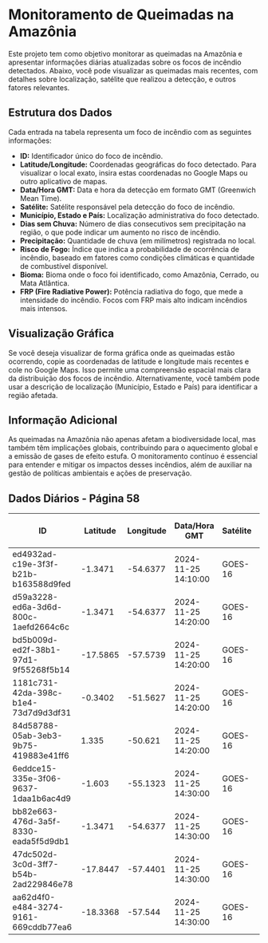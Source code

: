 # Monitoramento de Queimadas na Amazônia

Este projeto tem como objetivo monitorar as queimadas na Amazônia e apresentar informações diárias atualizadas sobre os focos de incêndio detectados. Abaixo, você pode visualizar as queimadas mais recentes, com detalhes sobre localização, satélite que realizou a detecção, e outros fatores relevantes.

## Estrutura dos Dados

Cada entrada na tabela representa um foco de incêndio com as seguintes informações:

- **ID:** Identificador único do foco de incêndio.
- **Latitude/Longitude:** Coordenadas geográficas do foco detectado. Para visualizar o local exato, insira estas coordenadas no Google Maps ou outro aplicativo de mapas.
- **Data/Hora GMT:** Data e hora da detecção em formato GMT (Greenwich Mean Time).
- **Satélite:** Satélite responsável pela detecção do foco de incêndio.
- **Município, Estado e País:** Localização administrativa do foco detectado.
- **Dias sem Chuva:** Número de dias consecutivos sem precipitação na região, o que pode indicar um aumento no risco de incêndio.
- **Precipitação:** Quantidade de chuva (em milímetros) registrada no local.
- **Risco de Fogo:** Índice que indica a probabilidade de ocorrência de incêndio, baseado em fatores como condições climáticas e quantidade de combustível disponível.
- **Bioma:** Bioma onde o foco foi identificado, como Amazônia, Cerrado, ou Mata Atlântica.
- **FRP (Fire Radiative Power):** Potência radiativa do fogo, que mede a intensidade do incêndio. Focos com FRP mais alto indicam incêndios mais intensos.

## Visualização Gráfica

Se você deseja visualizar de forma gráfica onde as queimadas estão ocorrendo, copie as coordenadas de latitude e longitude mais recentes e cole no Google Maps. Isso permite uma compreensão espacial mais clara da distribuição dos focos de incêndio. Alternativamente, você também pode usar a descrição de localização (Município, Estado e País) para identificar a região afetada.

## Informação Adicional

As queimadas na Amazônia não apenas afetam a biodiversidade local, mas também têm implicações globais, contribuindo para o aquecimento global e a emissão de gases de efeito estufa. O monitoramento contínuo é essencial para entender e mitigar os impactos desses incêndios, além de auxiliar na gestão de políticas ambientais e ações de preservação.

## Dados Diários - Página 58

| ID | Latitude | Longitude | Data/Hora GMT | Satélite | Município | Estado | País | Município ID | Estado ID | País ID | Dias sem Chuva | Precipitação | Risco de Fogo | Bioma | FRP |
|----|----------|-----------|---------------|----------|-----------|--------|------|--------------|-----------|---------|----------------|--------------|----------------|-------|-----|
| ed4932ad-c19e-3f3f-b21b-b163588d9fed | -1.3471 | -54.6377 | 2024-11-25 14:10:00 | GOES-16 | ALENQUER | PARÁ | Brasil | 1500404 | 15 | 33 | nan | nan | nan | Amazônia | 99.9 |
| d59a3228-ed6a-3d6d-800c-1aefd2664c6c | -1.3471 | -54.6377 | 2024-11-25 14:20:00 | GOES-16 | ALENQUER | PARÁ | Brasil | 1500404 | 15 | 33 | nan | nan | nan | Amazônia | 148.2 |
| bd5b009d-ed2f-38b1-97d1-9f55268f5b14 | -17.5865 | -57.5739 | 2024-11-25 14:20:00 | GOES-16 | POCONÉ | MATO GROSSO | Brasil | 5106505 | 51 | 33 | nan | nan | nan | Pantanal | 73.2 |
| 1181c731-42da-398c-b1e4-73d7d9d3df31 | -0.3402 | -51.5627 | 2024-11-25 14:20:00 | GOES-16 | MAZAGÃO | AMAPÁ | Brasil | 1600402 | 16 | 33 | nan | nan | nan | Amazônia | 61.7 |
| 84d58788-05ab-3eb3-9b75-419883e41ff6 | 1.335 | -50.621 | 2024-11-25 14:20:00 | GOES-16 | TARTARUGALZINHO | AMAPÁ | Brasil | 1600709 | 16 | 33 | nan | nan | nan | Amazônia | 112.2 |
| 6eddce15-335e-3f06-9637-1daa1b6ac4d9 | -1.603 | -55.1323 | 2024-11-25 14:30:00 | GOES-16 | CURUÁ | PARÁ | Brasil | 1502855 | 15 | 33 | nan | nan | nan | Amazônia | 67.4 |
| bb82e663-476d-3a5f-8330-eada5f5d9db1 | -1.3471 | -54.6377 | 2024-11-25 14:30:00 | GOES-16 | ALENQUER | PARÁ | Brasil | 1500404 | 15 | 33 | nan | nan | nan | Amazônia | 117.3 |
| 47dc502d-3c0d-3ff7-b54b-2ad229846e78 | -17.8447 | -57.4401 | 2024-11-25 14:30:00 | GOES-16 | POCONÉ | MATO GROSSO | Brasil | 5106505 | 51 | 33 | nan | nan | nan | Pantanal | 74.7 |
| aa62d4f0-e484-3274-9161-669cddb77ea6 | -18.3368 | -57.544 | 2024-11-25 14:30:00 | GOES-16 | CORUMBÁ | MATO GROSSO DO SUL | Brasil | 5003207 | 50 | 33 | nan | nan | nan | Pantanal | 74.9 |



